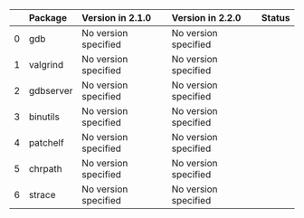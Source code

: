 |    | Package   | Version in 2.1.0     | Version in 2.2.0     | Status   |
|---:|:----------|:---------------------|:---------------------|:---------|
|  0 | gdb       | No version specified | No version specified |          |
|  1 | valgrind  | No version specified | No version specified |          |
|  2 | gdbserver | No version specified | No version specified |          |
|  3 | binutils  | No version specified | No version specified |          |
|  4 | patchelf  | No version specified | No version specified |          |
|  5 | chrpath   | No version specified | No version specified |          |
|  6 | strace    | No version specified | No version specified |          |